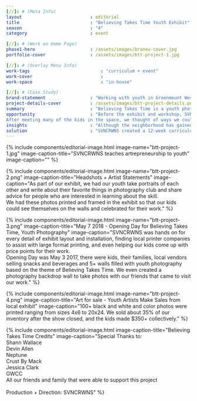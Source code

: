 ```yaml
---
[//]: # (Meta Info)
layout                          : editorial
title 					        : "Believing Takes Time Youth Exhibit"
season				            : "4"
category						: event

[//]: # (Work on Home Page)
phase1-hero                     : /assets/images/braneu-cover.jpg
portfolio-cover					: /assets/images/btt-project-1.jpg

[//]: # (Overlay Menu Info)
work-tags 							: "curriculum + event"
work-cover							:
work-space 							: "in-house"

[//]: # (Case Study)
brand-statement 				: "Working with youth in Greenmount West Community Center, bonding with young women, sharing art skills + how to make money"
project-details-cover 			: /assets/images/btt-project-details.png
summary							: "Believing Takes Time is a youth photography exhibit that was presented to share the photography work of several young girls (ages 7 - 13) that participated in the 12-week Youth Photography Workshop hosted by SVNCRWNS + Greenmount West Community Center (GWCC). The work was on display at Gallery CA May 3 - May 25 2018."
opportunity                     : "Before the exhibit and workshop, SVNCRWNS had been spending time at the community center using the space as an office to complete our work. We learned about their summer camp and upcoming fall/winter programming that would be kicking off soon.<br/>
After meeting many of the kids in the space, we thought of ways we could impact them. It was important to not just share fun activities with the kids, but to also introduce them to new hobbies and share entrepreneurial skills. Of all the instructors in the space, 90% were entrepreneurs extending themselves as resources to the community center."
insights 						: "Although the neighborhood has gained new energy and resources in the community due to the newly developed real estate, the bleak reality for a lot of folks in urban America is living in poverty. Poverty is a huge topic to unpack, but as innovators and resource connectors, we used our time in the center to create curriculum that would be interesting and opportunity-driven - we presented artrepreneurship to the youth. The idea of artrepreneurship is very important, especially in resource-stricken environments. To change your reality by creating opportunities for self is no small task.<br/>As youth between the ages of 7 - 13, we thought this was a great age range to introduce different art skills that could be used to create income. Very quickly, we landed on photography. Our goals were to learn the fundamentals of photography, receive camera and film equipment for real-world practice, learn to see using your photography eye to create a collection of photos and then figure out ways to sell our art."
solution 						: "SVNCRWNS created a 12-week curriculum (Jan 2017 - Mar 2017) and partnered with photographers in the community to donate equipment. As part of the curriculum, we had several artists come and speak to our kids about their art and how they used it to create opportunities for themselves. Some of our best moments during the workshops were our weekly photo walks. Some of our stops included the nearby park, the Baltimore Penn Station and Open Works. After settling on a theme for our collection of photos, we were able to create a plan with our kids to talk to the local gallery space within the community to see what it would take to create an exhibit, select and print our work, and invite our friends and family for our very first youth photography exhibit."
---
```


{% include components/editorial-image.html image-name="btt-project-1.jpg" image-caption-title="SVNCRWNS teaches artrepreneurship to youth" image-caption="" %}

{% include components/editorial-image.html image-name="btt-project-2.png" image-caption-title="Headshots + Artist Statements" image-caption="As part of our exhibit, we had our youth take portraits of each other and write about their favorite things in photography club and share advice for people who are interested in learning about the skill.<br/>We had these photos printed and framed in the exhibit so that our kids could see themselves on the walls and celebrated for their work." %}

{% include components/editorial-image.html image-name="btt-project-3.png" image-caption-title="May 7 2018 - Opening Day for Believing Takes Time, Youth Photography" image-caption="SVNCRWNS was hands on for every detail of exhibit layout and installation, finding local printer companies to assist with large format printing, and even helping our kids come up with price points for their work.<br/>Opening Day was May 3 2017, there were kids, their families, local vendors selling snacks and beverages and 5+ walls filled with youth photography based on the theme of Believing Takes Time. We even created a photography backdrop wall to take photos with our friends that came to visit our work." %}

{% include components/editorial-image.html image-name="btt-project-4.png" image-caption-title="Art for sale - Youth Artists Make Sales from local exhibit" image-caption="100+ black and white and color photos were printed ranging from sizes 4x6 to 20x24. We sold about 35% of our inventory after the show closed, and the kids made $350+ collectively." %}

{% include components/editorial-image.html image-caption-title="Believing Takes Time Credits" image-caption="Special Thanks to:<br/>Shann Wallace<br/>Devin Allen<br/>Neptune<br/>Crust By Mack<br/>Jessica Clark<br/>GWCC<br/>All our friends and family that were able to support this project<br/><br/>Production + Direction: SVNCRWNS" %}